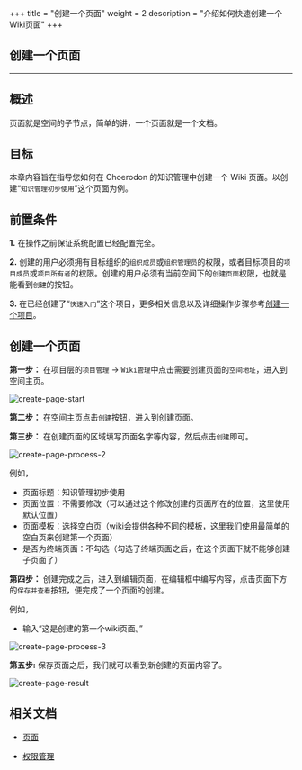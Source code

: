 +++
title = "创建一个页面"
weight = 2
description = "介绍如何快速创建一个Wiki页面"
+++

## 创建一个页面
---

## 概述

页面就是空间的子节点，简单的讲，一个页面就是一个文档。

## 目标

本章内容旨在指导您如何在 Choerodon 的知识管理中创建一个 Wiki 页面。以创建“`知识管理初步使用`”这个页面为例。

## 前置条件

**1.** 在操作之前保证系统配置已经配置完全。

**2.** 创建的用户必须拥有目标组织的`组织成员`或`组织管理员`的权限，或者目标项目的`项目成员`或`项目所有者`的权限。创建的用户必须有当前空间下的`创建页面`权限，也就是能看到`创建`的按钮。

**3.** 在已经创建了“`快速入门`”这个项目，更多相关信息以及详细操作步骤参考[创建一个项目](../../../quick-start/admin/project)。

## 创建一个页面

**第一步：** 在项目层的`项目管理` -> `Wiki管理`中点击需要创建页面的`空间地址`，进入到空间主页。

![create-page-start](/img/docs/quick-start/project-member/wiki-manager/create-page/create-page-start.png)

**第二步：** 在空间主页点击`创建`按钮，进入到创建页面。

**第三步：** 在创建页面的区域填写页面名字等内容，然后点击`创建`即可。

![create-page-process-2](/img/docs/quick-start/project-member/wiki-manager/create-page/create-page-process-2.png)

例如，

* 页面标题：知识管理初步使用
* 页面位置：不需要修改（可以通过这个修改创建的页面所在的位置，这里使用默认位置）
* 页面模板：选择空白页（wiki会提供各种不同的模板，这里我们使用最简单的空白页来创建第一个页面）
* 是否为终端页面：不勾选（勾选了终端页面之后，在这个页面下就不能够创建子页面了）

**第四步：** 创建完成之后，进入到编辑页面，在编辑框中编写内容，点击页面下方的`保存并查看`按钮，便完成了一个页面的创建。

例如，

- 输入“这是创建的第一个wiki页面。”

![create-page-process-3](/img/docs/quick-start/project-member/wiki-manager/create-page/create-page-process-3.png)

**第五步:** 保存页面之后，我们就可以看到新创建的页面内容了。 

![create-page-result](/img/docs/quick-start/project-member/wiki-manager/create-page/create-page-result.png)

## 相关文档

- [页面](../../../../user-guide/wiki/page)

- [权限管理](../../../../user-guide/wiki/hierarchy)